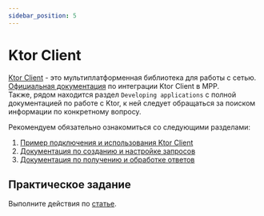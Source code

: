 ```yaml
---
sidebar_position: 5
---
```


# Ktor Client

[Ktor Client](https://github.com/ktorio/ktor)  - это мультиплатформенная библиотека для работы с сетью.  
[Официальная документация](https://ktor.io/docs/getting-started-ktor-client-multiplatform-mobile.html) по интеграции Ktor Client в MPP.   
Также, рядом находится раздел `Developing applications` с полной документацией по работе с Ktor, к ней следует обращаться за поиском информации по конкретному вопросу.

Рекомендуем обязательно ознакомиться со следующими разделами:
1. [Пример подключения и использования Ktor Client](https://ktor.io/docs/http-client-multiplatform.html)
1. [Документация по созданию и настройке запросов](https://ktor.io/docs/request.html)
1. [Документация по получению и обработке ответов](https://ktor.io/docs/response.html)

## Практическое задание
Выполните действия по [статье](https://ktor.io/docs/getting-started-ktor-client-multiplatform-mobile.html).
